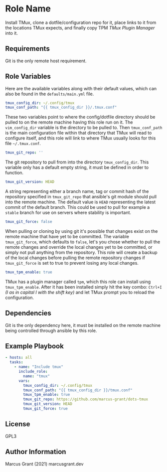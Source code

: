 Role Name
=========

Install TMux, clone a dotfile/configuration repo for it, place links to it from the locations TMux expects, and finally copy TPM *TMux Plugin Manager* into it.

Requirements
------------

Git is the only remote host requirement.

Role Variables
--------------

Here are the available variables along with their default values, which can also be found in the `defaults/main.yml` file.

```yaml
tmux_config_dir: ~/.config/tmux
tmux_conf_path: "{{ tmux_config_dir }}/.tmux.conf"
```

These two variables point to where the config/dotfile directory should be pulled to on the remote machine having this role run on it. The `vim_config_dir` variable is the directory to be pulled to. Then `tmux_conf_path` is the main configuration file within that directory that TMux will read to configure itself, and this role will link to where TMux usually looks for this file `~/.tmux.conf`.

```yaml
tmux_git_repo: ''
```

The git repository to pull from into the directory `tmux_config_dir`. This variable only has a default empty string, it must be defined in order to function.

```yaml
tmux_git_version: HEAD
```

A string representing either a branch name, tag or commit hash of the repository specified in `tmux_git_repo` that ansible's git module should pull into the remote machine. The default value is `HEAD` representing the latest commit of the default branch. This could be used to pull for example a `stable` branch for use on servers where stability is important.

```yaml
tmux_git_force: false
```

When pulling or cloning by using git it's possible that changes exist on the remote machine that have yet to be committed. The variable `tmux_git_force`, which defaults to `false`, let's you chose whether to pull the remote changes and override the local changes yet to be committed, or simply not pull anything from the repository. This role will create a backup of the local changes before pulling the remote repository changes if `tmux_git_force` is set to true to prevent losing any local changes.

```yaml
tmux_tpm_enable: true
```

TMux has a plugin manager called `tpm`, which this role can install using `tmux_tpm_enable`. After it has been installed simply hit the key combo: `Ctrl+I` *(I as in capital I with the shift key)* and let TMux prompt you to reload the configuration.

Dependencies
------------

Git is the only dependency here, it must be installed on the remote machine being controlled through ansible by this role.

Example Playbook
----------------

```yaml
- hosts: all
  tasks:
    - name: "Include tmux"
      include_role:
        name: "tmux"
      vars:
        tmux_config_dir: ~/.config/tmux
        tmux_conf_path: "{{ tmux_config_dir }}/tmux.conf"
        tmux_tpm_enable: true
        tmux_git_repo: https://github.com/marcus-grant/dots-tmux
        tmux_git_version: HEAD
        tmux_git_force: true
```

License
-------

GPL3

Author Information
------------------

Marcus Grant (2021) marcusgrant.dev
